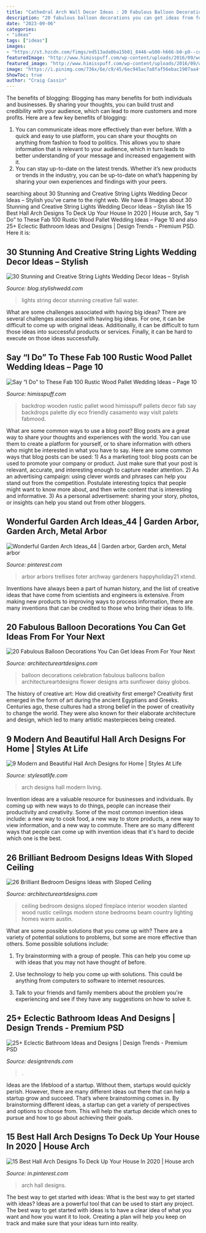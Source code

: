 ```yaml
---
title: "Cathedral Arch Wall Decor Ideas : 20 Fabulous Balloon Decorations You Can Get Ideas From For Your Next"
description: "20 fabulous balloon decorations you can get ideas from for your next"
date: "2023-09-06"
categories:
- "ideas"
tags: ["ideas"]
images:
- "https://st.hzcdn.com/fimgs/ed513ada0ba15b01_8446-w500-h666-b0-p0--contemporary-living-room.jpg"
featuredImage: "http://www.himisspuff.com/wp-content/uploads/2016/09/wooden-palette-wedding-backdrop-idecor.jpg"
featured_image: "http://www.himisspuff.com/wp-content/uploads/2016/09/wooden-palette-wedding-backdrop-idecor.jpg"
image: "https://i.pinimg.com/736x/6e/c9/45/6ec945ac7a8faf56ebac1907aa4f5ead.jpg"
ShowToc: true
author: "Craig Cassin"
---
```



The benefits of blogging:
Blogging has many benefits for both individuals and businesses. By sharing your thoughts, you can build trust and credibility with your audience, which can lead to more customers and more profits. Here are a few key benefits of blogging: 
1. You can communicate ideas more effectively than ever before. With a quick and easy to use platform, you can share your thoughts on anything from fashion to food to politics. This allows you to share information that is relevant to your audience, which in turn leads to better understanding of your message and increased engagement with it. 
2. You can stay up-to-date on the latest trends. Whether it’s new products or trends in the industry, you can be up-to-date on what’s happening by sharing your own experiences and findings with your peers.

	

		
searching about 30 Stunning and Creative String Lights Wedding Decor Ideas – Stylish you've came to the right web. We have 8 Images about 30 Stunning and Creative String Lights Wedding Decor Ideas – Stylish like 15 Best Hall Arch Designs To Deck Up Your House In 2020 | House arch, Say “I Do” to These Fab 100 Rustic Wood Pallet Wedding Ideas – Page 10 and also 25+ Eclectic Bathroom Ideas and Designs | Design Trends - Premium PSD. Here it is:
		
    
## 30 Stunning And Creative String Lights Wedding Decor Ideas – Stylish

<img loading=lazy src="http://blog.stylishwedd.com/wp-content/uploads/2017/03/wedding-decor-inspiration-from-string-lights-displays..jpg" onerror="this.onerror=null;this.src='https://tse4.mm.bing.net/th?id=OIP.OQ7_jR1RRAIxAmDAGne54QHaKK&amp;pid=15.1';" alt="30 Stunning and Creative String Lights Wedding Decor Ideas – Stylish">

_Source: blog.stylishwedd.com_

>lights string decor stunning creative fall water. 

	

What are some challenges associated with having big ideas?
There are several challenges associated with having big ideas. For one, it can be difficult to come up with original ideas. Additionally, it can be difficult to turn those ideas into successful products or services. Finally, it can be hard to execute on those ideas successfully.

    
## Say “I Do” To These Fab 100 Rustic Wood Pallet Wedding Ideas – Page 10

<img loading=lazy src="http://www.himisspuff.com/wp-content/uploads/2016/09/wooden-palette-wedding-backdrop-idecor.jpg" onerror="this.onerror=null;this.src='https://tse4.mm.bing.net/th?id=OIP.ZrTal5zzS6NJ7t6podmhRwHaLH&amp;pid=15.1';" alt="Say “I Do” to These Fab 100 Rustic Wood Pallet Wedding Ideas – Page 10">

_Source: himisspuff.com_

>backdrop wooden rustic pallet wood himisspuff pallets decor fab say backdrops palette diy eco friendly casamento way visit palets fabmood. 

	

What are some common ways to use a blog post?
Blog posts are a great way to share your thoughts and experiences with the world. You can use them to create a platform for yourself, or to share information with others who might be interested in what you have to say. Here are some common ways that blog posts can be used: 1) As a marketing tool: blog posts can be used to promote your company or product. Just make sure that your post is relevant, accurate, and interesting enough to capture reader attention. 2) As an advertising campaign: using clever words and phrases can help you stand out from the competition. Postulate interesting topics that people might want to know more about, and then write content that is interesting and informative. 3) As a personal advertisement: sharing your story, photos, or insights can help you stand out from other bloggers.

    
## Wonderful Garden Arch Ideas_44 | Garden Arbor, Garden Arch, Metal Arbor

<img loading=lazy src="https://i.pinimg.com/736x/3f/9c/74/3f9c74f09ad82fbac2ec4efcdb9263ee.jpg" onerror="this.onerror=null;this.src='https://tse4.mm.bing.net/th?id=OIP.0fEuCa4Htmmz57pCSXyuZwHaLI&amp;pid=15.1';" alt="Wonderful Garden Arch Ideas_44 | Garden arbor, Garden arch, Metal arbor">

_Source: pinterest.com_

>arbor arbors trellises foter archway gardeners happyholiday21 xtend. 

	

Inventions have always been a part of human history, and the list of creative ideas that have come from scientists and engineers is extensive. From making new products to improving ways to process information, there are many inventions that can be credited to those who bring their ideas to life.

    
## 20 Fabulous Balloon Decorations You Can Get Ideas From For Your Next

<img loading=lazy src="http://www.architectureartdesigns.com/wp-content/uploads/2014/12/20-Fabulous-Balloon-Decorations-You-Can-Get-Ideas-From-For-Your-Next-Celebration-14-630x840.jpg" onerror="this.onerror=null;this.src='https://tse1.mm.bing.net/th?id=OIP.mpNcTpKzOBrUHXIXQqV3xQHaJ4&amp;pid=15.1';" alt="20 Fabulous Balloon Decorations You Can Get Ideas From For Your Next">

_Source: architectureartdesigns.com_

>balloon decorations celebration fabulous balloons ballon architectureartdesigns flower designs arts sunflower daisy globos. 

	

The history of creative art: How did creativity first emerge?
Creativity first emerged in the form of art during the ancient Egyptians and Greeks. Centuries ago, these cultures had a strong belief in the power of creativity to change the world. They were also known for their elaborate architecture and design, which led to many artistic masterpieces being created.

    
## 9 Modern And Beautiful Hall Arch Designs For Home | Styles At Life

<img loading=lazy src="https://st.hzcdn.com/fimgs/ed513ada0ba15b01_8446-w500-h666-b0-p0--contemporary-living-room.jpg" onerror="this.onerror=null;this.src='https://tse2.mm.bing.net/th?id=OIP.KAIhgOX8s6a0BB9v1TbXmgHaJ3&amp;pid=15.1';" alt="9 Modern and Beautiful Hall Arch Designs for Home | Styles At Life">

_Source: stylesatlife.com_

>arch designs hall modern living. 

	

Invention ideas are a valuable resource for businesses and individuals. By coming up with new ways to do things, people can increase their productivity and creativity. Some of the most common invention ideas include: a new way to cook food, a new way to store products, a new way to view information, and a new way to commute. There are so many different ways that people can come up with invention ideas that it's hard to decide which one is the best.

    
## 26 Brilliant Bedroom Designs Ideas With Sloped Ceiling

<img loading=lazy src="http://www.architectureartdesigns.com/wp-content/uploads/2013/11/2427-630x419.jpg" onerror="this.onerror=null;this.src='https://tse3.mm.bing.net/th?id=OIP.IdvX5QCcWQA28qGZVQs_QQHaE7&amp;pid=15.1';" alt="26 Brilliant Bedroom Designs Ideas with Sloped Ceiling">

_Source: architectureartdesigns.com_

>ceiling bedroom designs sloped fireplace interior wooden slanted wood rustic ceilings modern stone bedrooms beam country lighting homes warm austin. 

	

What are some possible solutions that you come up with?
There are a variety of potential solutions to problems, but some are more effective than others. Some possible solutions include:
1. Try brainstorming with a group of people. This can help you come up with ideas that you may not have thought of before.

2. Use technology to help you come up with solutions. This could be anything from computers to software to internet resources.

3. Talk to your friends and family members about the problem you're experiencing and see if they have any suggestions on how to solve it.

    
## 25+ Eclectic Bathroom Ideas And Designs | Design Trends - Premium PSD

<img loading=lazy src="https://images.designtrends.com/wp-content/uploads/2016/03/09065113/Cool-Gray-Contemporary-Electric-Bathroom.jpg" onerror="this.onerror=null;this.src='https://tse1.mm.bing.net/th?id=OIP.mOgEsWdko-HO0M_1KqYy1gHaKj&amp;pid=15.1';" alt="25+ Eclectic Bathroom Ideas and Designs | Design Trends - Premium PSD">

_Source: designtrends.com_

>. 

	

Ideas are the lifeblood of a startup. Without them, startups would quickly perish. However, there are many different ideas out there that can help a startup grow and succeed. That’s where brainstorming comes in. By brainstorming different ideas, a startup can get a variety of perspectives and options to choose from. This will help the startup decide which ones to pursue and how to go about achieving their goals.

    
## 15 Best Hall Arch Designs To Deck Up Your House In 2020 | House Arch

<img loading=lazy src="https://i.pinimg.com/736x/6e/c9/45/6ec945ac7a8faf56ebac1907aa4f5ead.jpg" onerror="this.onerror=null;this.src='https://tse1.mm.bing.net/th?id=OIP.ub5Cc-G5F8ICKezM-8fkdQAAAA&amp;pid=15.1';" alt="15 Best Hall Arch Designs To Deck Up Your House In 2020 | House arch">

_Source: in.pinterest.com_

>arch hall designs. 

	

The best way to get started with ideas: What is the best way to get started with ideas?
Ideas are a powerful tool that can be used to start any project. The best way to get started with ideas is to have a clear idea of what you want and how you want it to look. Creating a plan will help you keep on track and make sure that your ideas turn into reality.

